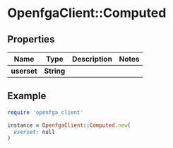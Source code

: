 # OpenfgaClient::Computed

## Properties

| Name | Type | Description | Notes |
| ---- | ---- | ----------- | ----- |
| **userset** | **String** |  |  |

## Example

```ruby
require 'openfga_client'

instance = OpenfgaClient::Computed.new(
  userset: null
)
```

